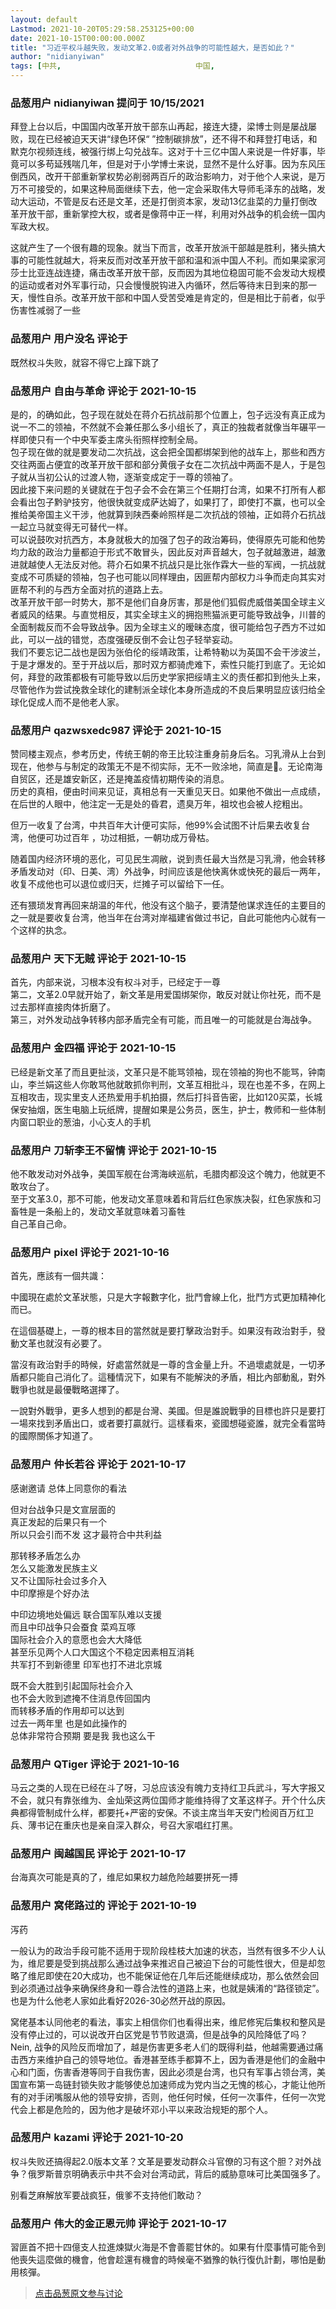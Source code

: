 ```yaml
---
layout: default
Lastmod: 2021-10-20T05:29:58.253125+00:00
date: 2021-10-15T00:00:00.000Z
title: "习近平权斗越失败，发动文革2.0或者对外战争的可能性越大，是否如此？"
author: "nidianyiwan"
tags: [中共,								中国,								权力斗争]
---
```



### 品葱用户 **nidianyiwan** 提问于 10/15/2021
    
拜登上台以后，中国国内改革开放干部东山再起，接连大捷，梁博士则是屡战屡败，现在已经被迫天天讲“绿色环保“ ”控制碳排放”，还不得不和拜登打电话，和默克尔视频连线，被强行绑上勾兑战车。这对于十三亿中国人来说是一件好事，毕竟可以多苟延残喘几年，但是对于小学博士来说，显然不是什么好事。因为东风压倒西风，改开干部重新掌权势必削弱两百斤的政治影响力，对于他个人来说，是万万不可接受的，如果这种局面继续下去，他一定会采取伟大导师毛泽东的战略，发动大运动，不管是反右还是文革，还是打倒资本家，发动13亿韭菜的力量打倒改革开放干部，重新掌控大权，或者是像蒋中正一样，利用对外战争的机会统一国内军政大权。  
  
这就产生了一个很有趣的现象。就当下而言，改革开放派干部越是胜利，猪头搞大事的可能性就越大，将来反而对改革开放干部和温和派中国人不利。而如果梁家河莎士比亚连战连捷，痛击改革开放干部，反而因为其地位稳固可能不会发动大规模的运动或者对外军事行动，只会慢慢脱钩进入内循环，然后等待末日到来的那一天，慢性自杀。改革开放干部和中国人受苦受难是肯定的，但是相比于前者，似乎伤害性减弱了一些
    
                

### 品葱用户 **用户没名** 评论于 
        
既然权斗失败，就容不得它上蹿下跳了
        
                

### 品葱用户 **自由与革命** 评论于 2021-10-15
        
是的，的确如此，包子现在就处在蒋介石抗战前那个位置上，包子远没有真正成为说一不二的领袖，不然就不会兼任那么多小组长了，真正的独裁者就像当年碾平一样即使只有一个中央军委主席头衔照样控制全局。  
包子现在做的就是要发动二次抗战，这会把全国都绑架到他的战车上，那些和西方交往两面占便宜的改革开放干部和部分黄俄子女在二次抗战中两面不是人，于是包子就从当初公认的过渡人物，逐渐变成定于一尊的领袖了。  
因此接下来问题的关键就在于包子会不会在第三个任期打台湾，如果不打所有人都会看出包子黔驴技穷，他很快就变成萨达姆了，如果打了，即使打不赢，也可以全推给美帝国主义干涉，他就算到陕西秦岭照样是二次抗战的领袖，正如蒋介石抗战一起立马就变得无可替代一样。  
可以说鼓吹对抗西方，本身就极大的加强了包子的政治筹码，使得原先可能和他势均力敌的政治力量都迫于形式不敢冒头，因此反对声音越大，包子就越激进，越激进就越使人无法反对他。蒋介石如果不抗战只是比张作霖大一些的军阀，一抗战就变成不可质疑的领袖，包子也可能以同样理由，因匪帮内部权力斗争而走向其实对匪帮不利的与西方全面对抗的道路上去。  
改革开放干部一时势大，那不是他们自身厉害，那是他们狐假虎威借美国全球主义者威风的结果。与直觉相反，其实全球主义的拥抱熊猫派更可能导致战争，川普的全面制裁反而不会导致战争。因为全球主义的暧昧态度，很可能给包子西方不过如此，可以一战的错觉，态度强硬反倒不会让包子轻举妄动。  
我们不要忘记二战也是因为张伯伦的绥靖政策，让希特勒以为英国不会干涉波兰，于是才爆发的。至于开战以后，那时双方都骑虎难下，索性只能打到底了。无论如何，拜登的政策都极有可能导致以后历史学家把绥靖主义的责任都扣到他头上来，尽管他作为尝试挽救全球化的建制派全球化本身所造成的不良后果明显应该归给全球化促成人而不是他老人家。
        
                

### 品葱用户 **qazwsxedc987** 评论于 2021-10-15
        
赞同楼主观点，参考历史，传统王朝的帝王比较注重身前身后名。习乳滑从上台到现在，他参与与制定的政策无不是不彻实际，无不一败涂地，简直是💩。无论南海自贸区，还是雄安新区，还是掩盖疫情初期传染的消息。  
历史的真相，便由时间来见证，真相总有一天重见天日。如果他不做出一点成绩，在后世的人眼中，他注定一无是处的昏君，遗臭万年，祖坟也会被人挖粗出。  
  
但万一收复了台湾，中共百年大计便可实际，他99%会试图不计后果去收复台湾，他便可功过百年 ，功过相抵，一朝功成万骨枯。  
  
随着国内经济环境的恶化，可见民生凋敝，说到责任最大当然是习乳滑，他会转移矛盾发动对（印、日美、湾）外战争，时间应该是他快离休或快死的最后一两年，收复不成他也可以退位或归天，烂摊子可以留给下一任。  
  
还有猥琐发育再回来胡温的年代，他没有这个脑子，要清楚他谋求连任的主要目的之一就是要收复台湾，他当年在台湾对岸福建省做过书记，自此可能他内心就有一个这样的执念。
        
                

### 品葱用户 **天下无贼** 评论于 2021-10-15
        
首先，内部来说，习根本没有权斗对手，已经定于一尊  
第二，文革2.0早就开始了，新文革是用爱国绑架你，敢反对就让你社死，而不是过去那样直接肉体折磨了。  
第三，对外发动战争转移内部矛盾完全有可能，而且唯一的可能就是台海战争。
        
                

### 品葱用户 **金四福** 评论于 2021-10-15
        
已经是新文革了而且更扯淡，文革只是不能骂领袖，现在领袖的狗也不能骂，钟南山，李兰娟这些人你敢骂他就敢抓你判刑，文革互相批斗，现在也差不多，在网上互相攻击，现实里支人还热爱用手机拍摄，然后打抖音告密，比如120买菜，长城保安抽烟，医生电脑上玩纸牌，提醒如果是公务员，医生，护士，教师和一些体制内窗口职业的葱油，小心支人的手机
        
                

### 品葱用户 **刀斩李王不留情** 评论于 2021-10-15
        
他不敢发动对外战争，美国军舰在台湾海峡巡航，毛腊肉都没这个魄力，他就更不敢攻台了。  
至于文革3.0，那不可能，他发动文革意味着和背后红色家族决裂，红色家族和习畜牲是一条船上的，发动文革就意味着习畜牲  
自己革自己命。
        
                

### 品葱用户 **pixel** 评论于 2021-10-16
        
首先，應該有一個共識：  
  
中國現在處於文革狀態，只是大字報數字化，批鬥會線上化，批鬥方式更加精神化而已。  
  
在這個基礎上，一尊的根本目的當然就是要打擊政治對手。如果沒有政治對手，發動文革也就沒有必要了。  
  
當沒有政治對手的時候，好處當然就是一尊的含金量上升。不過壞處就是，一切矛盾都只能自己消化了。這種情況下，如果有不能解決的矛盾，相比內部動亂，對外戰爭也就是最優戰略選擇了。  
  
一說對外戰爭，更多人想到的都是台灣、美國。但是誰說戰爭的目標也許只是要打一場來找到矛盾出口，或者要打贏就行。這樣看來，瓷國想碰瓷誰，就完全看當時的國際關係才知道了。
        
                

### 品葱用户 **仲长若谷** 评论于 2021-10-17
        
感谢邀请 总体上同意你的看法  
  
但对台战争只是文宣层面的  
真正发起的后果只有一个  
所以只会引而不发 这才最符合中共利益  
  
那转移矛盾怎么办   
怎么又能激发民族主义   
又不让国际社会过多介入  
中印摩擦是个好办法  
  
中印边境地处偏远 联合国军队难以支援  
而且中印战争只会蚕食 菜鸡互啄   
国际社会介入的意愿也会大大降低  
甚至乐见两个人口大国这个不稳定因素相互消耗  
共军打不到新德里 印军也打不进北京城  
  
既不会大胜到引起国际社会介入  
也不会大败到遮掩不住消息传回国内  
而转移矛盾的作用却可以达到  
过去一两年里 也是如此操作的  
总体非常符合预期 要是我 我也这么干
        
                

### 品葱用户 **QTiger** 评论于 2021-10-16
        
马云之类的人现在已经在斗了呀，习总应该没有魄力支持红卫兵武斗，写大字报又不会，就只有靠张维为、金灿荣这两位国师才能维持得了文革这样子。开个什么庆典都得管制成什么样，都要托+严密的安保。不谈主席当年天安门检阅百万红卫兵、薄书记在重庆也是亲自深入群众，号召大家唱红打黑。
        
                

### 品葱用户 **闽越国民** 评论于 2021-10-17
        
台海真次可能是真的了，维尼如果权力越危险越要拼死一搏
        
                

### 品葱用户 **窝佬路过的** 评论于 2021-10-19
        
泻药  
  
一般认为的政治手段可能不适用于现阶段桂枝大加速的状态，当然有很多不少人认为，维尼要是受到挑战那么通过战争来推迟自己被迫下台的可能性很大，但是却忽略了维尼即使在20大成功，也不能保证他在几年后还能继续成功，那么依然会回到必须通过战争来确保终身和一尊合法性的道路上来，也就是姨淆的“路径锁定”。也是为什么他老人家如此看好2026-30必然开战的原因。  
  
窝佬基本认同他老的看法，事实上相信你们也看得出来，维尼修宪后集权和整风是没有停止过的，可以说改开白区党是节节败退滴，但是战争的风险降低了吗？Nein, 战争的风险反而增加了，越是伤害更多老人们的既得利益，他越需要通过痛击西方来维护自己的领导地位。香港甚至练手都算不上，因为香港是他们的金融中心和门面，伤害香港等同于自我伤害，因此必须是台湾，也只有军事占领台湾，美国宣布第一岛链封锁失败才能够使总加速师成为党内当之无愧的核心，才能让他所有的对手闭嘴服从他的领导安排，否则，他任何时候，任何一次事件，任何一次党代会上都是危险的，因为他才是破坏邓小平以来政治规矩的那个人。
        
                

### 品葱用户 **kazami** 评论于 2021-10-20
        
权斗失败还搞得起2.0版本文革？文革是要发动群众斗官僚的习有这个胆？对外战争？俄罗斯普京明确表示中共不会对台湾动武，背后的威胁意味可比美国强多了。  
  
别看芝麻解放军要战疯狂，俄爹不支持他们敢动？
        
                

### 品葱用户 **伟大的金正恩元帅** 评论于 2021-10-17
        
習匪首不把十四億支人拉進煉獄火海是不會善罷甘休的。如果有什麼事情可能令到他喪失這麼做的機會，他會趁還有機會的時候毫不猶豫的執行復仇計劃，哪怕是動用核彈。
        
                





> [点击品葱原文参与讨论](https://pincong.rocks/question/42467)


